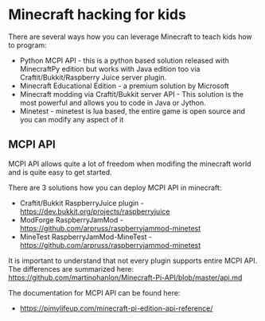 # Minecraft hacking for kids

There are several ways how you can leverage Minecraft to teach kids how to program:

- Python MCPI API - this is a python based solution released with MinecraftPy edition but works with Java edition too via Craftit/Bukkit/Raspberry Juice server plugin.
- Minecraft Educational Edition - a premium solution by Microsoft
- Minecraft modding via Craftit/Bukkit server API - This solution is the most powerful and allows you to code in Java or Jython.
- Minetest - minetest is lua based, the entire game is open source and you can modify any aspect of it

## MCPI API

MCPI API allows quite a lot of freedom when modifing the minecraft world and is quite easy to get started.

There are 3 solutions how you can deploy MCPI API in minecraft:

- Craftit/Bukkit RaspberryJuice plugin - https://dev.bukkit.org/projects/raspberryjuice
- ModForge RaspberryJamMod - https://github.com/arpruss/raspberryjammod-minetest
- MineTest RaspberryJamMod-MineTest - https://github.com/arpruss/raspberryjammod-minetest

It is important to understand that not every plugin supports entire MCPI API.
The differences are summarized here:
https://github.com/martinohanlon/Minecraft-Pi-API/blob/master/api.md

The documentation for MCPI API can be found here:

- https://pimylifeup.com/minecraft-pi-edition-api-reference/


